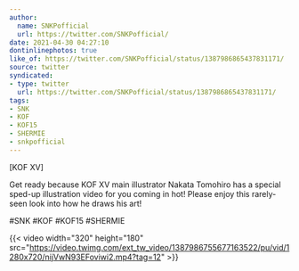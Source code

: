 ```yaml
---
author:
  name: SNKPofficial
  url: https://twitter.com/SNKPofficial/
date: 2021-04-30 04:27:10
dontinlinephotos: true
like_of: https://twitter.com/SNKPofficial/status/1387986865437831171/
source: twitter
syndicated:
- type: twitter
  url: https://twitter.com/SNKPofficial/status/1387986865437831171/
tags:
- SNK
- KOF
- KOF15
- SHERMIE
- snkpofficial
---
```


[KOF XV]

Get ready because KOF XV main illustrator Nakata Tomohiro has a special sped-up illustration video for you coming in hot! Please enjoy this rarely-seen look into how he draws his art!



#SNK #KOF #KOF15 #SHERMIE 

{{< video width="320" height="180" src="https://video.twimg.com/ext_tw_video/1387986755677163522/pu/vid/1280x720/nijVwN93EFoviwi2.mp4?tag=12" >}}